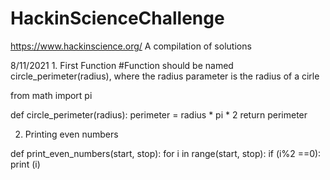 # HackinScienceChallenge
https://www.hackinscience.org/ A compilation of solutions 

8/11/2021 1. First Function
#Function should be named circle_perimeter(radius), where the radius parameter is the radius of a cirle

from math import pi

def circle_perimeter(radius):
    perimeter = radius * pi * 2
    return perimeter

2. Printing even numbers

def print_even_numbers(start, stop):
    for i in range(start, stop):
        if (i%2 ==0):
            print (i)

